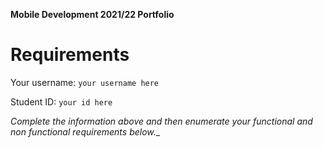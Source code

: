 **Mobile Development 2021/22 Portfolio**
# Requirements

Your username: `your username here`

Student ID: `your id here`

_Complete the information above and then enumerate your functional and non functional requirements below.__
